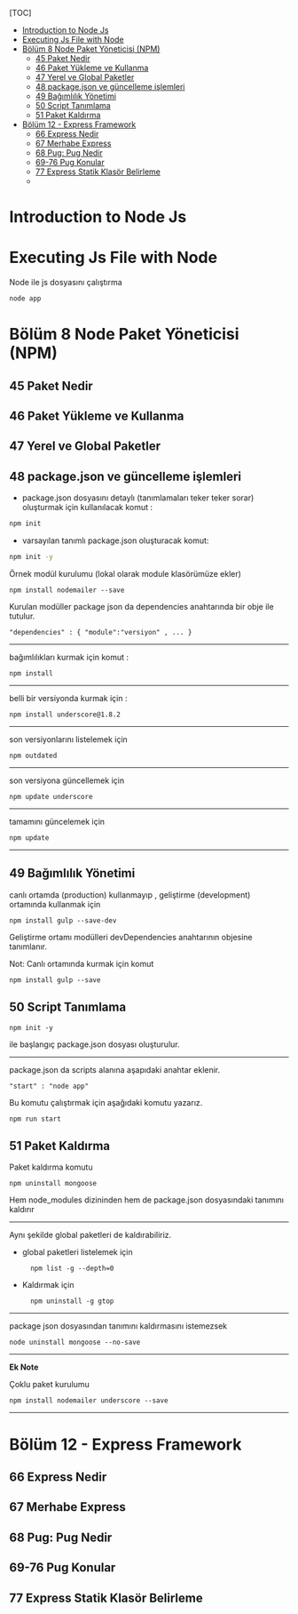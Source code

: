 


[TOC]
- [Introduction to Node Js](#introduction-to-node-js)
- [Executing Js File with Node](#executing-js-file-with-node)
- [Bölüm 8 Node Paket Yöneticisi (NPM)](#bölüm-8-node-paket-yöneticisi-npm)
  - [45 Paket Nedir](#45-paket-nedir)
  - [46 Paket Yükleme ve Kullanma](#46-paket-yükleme-ve-kullanma)
  - [47 Yerel ve Global Paketler](#47-yerel-ve-global-paketler)
  - [48  package.json ve güncelleme işlemleri](#48--packagejson-ve-güncelleme-işlemleri)
  - [49 Bağımlılık Yönetimi](#49-bağımlılık-yönetimi)
  - [50 Script Tanımlama](#50-script-tanımlama)
  - [51 Paket Kaldırma](#51-paket-kaldırma)
- [Bölüm 12 - Express Framework](#bölüm-12---express-framework)
  - [66 Express Nedir](#66-express-nedir)
  - [67 Merhabe Express](#67-merhabe-express)
  - [68 Pug: Pug Nedir](#68-pug-pug-nedir)
  - [69-76 Pug Konular](#69-76-pug-konular)
  - [77 Express Statik Klasör Belirleme](#77-express-statik-klasör-belirleme)
  - [](#)


# Introduction to Node Js


# Executing Js File with Node

Node ile js dosyasını çalıştırma

```cmd
node app
```

# Bölüm 8 Node Paket Yöneticisi (NPM)

## 45 Paket Nedir


## 46 Paket Yükleme ve Kullanma


## 47 Yerel ve Global Paketler



## 48  package.json ve güncelleme işlemleri

- package.json dosyasını detaylı (tanımlamaları teker teker sorar) oluşturmak için kullanılacak komut :

```cmd
npm init
```

- varsayılan tanımlı package.json oluşturacak komut:

```cmd
npm init -y 
```



Örnek modül kurulumu (lokal olarak module klasörümüze ekler)

    npm install nodemailer --save

Kurulan modüller package json da dependencies anahtarında bir obje ile tutulur.

    "dependencies" : { "module":"versiyon" , ... }

---

bağımlılıkları kurmak için komut :

    npm install

---

belli bir versiyonda kurmak için :

    npm install underscore@1.8.2

---

son versiyonlarını listelemek için

    npm outdated

---

son versiyona güncellemek için

    npm update underscore

---

tamamını güncelemek için

    npm update

---

## 49 Bağımlılık Yönetimi

canlı ortamda (production) kullanmayıp , geliştirme  (development) ortamında kullanmak için

    npm install gulp --save-dev

Geliştirme ortamı modülleri devDependencies anahtarının objesine tanımlanır.

Not: Canlı ortamında kurmak için komut

    npm install gulp --save



## 50 Script Tanımlama

    npm init -y 

ile başlangıç package.json dosyası oluşturulur.

---

package.json da scripts alanına aşapıdaki anahtar eklenir.

    "start" : "node app"

Bu komutu çalıştırmak için aşağıdaki komutu yazarız.

    npm run start 

## 51 Paket Kaldırma

Paket kaldırma komutu

    npm uninstall mongoose

Hem node_modules dizininden hem de package.json dosyasındaki tanımını kaldırır

---
Aynı şekilde global paketleri de kaldırabiliriz.

- global paketleri listelemek için

        npm list -g --depth=0

- Kaldırmak için

        npm uninstall -g gtop 

---

package json dosyasından tanımını kaldırmasını istemezsek

    node uninstall mongoose --no-save

---

**Ek Note**

Çoklu paket kurulumu

    npm install nodemailer underscore --save 

---

# Bölüm 12 - Express Framework

## 66 Express Nedir

## 67 Merhabe Express

## 68 Pug: Pug Nedir

## 69-76 Pug Konular

## 77 Express Statik Klasör Belirleme

## 
